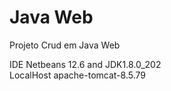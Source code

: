 # Java Web
 Projeto Crud em Java Web
 
 IDE Netbeans 12.6 and JDK1.8.0_202
 <br>
 LocalHost apache-tomcat-8.5.79
